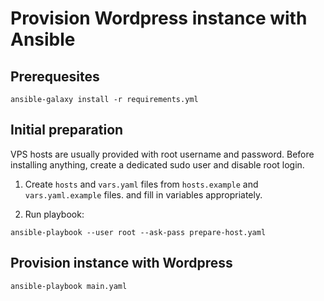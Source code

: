 # Provision Wordpress instance with Ansible

## Prerequesites

```shell
ansible-galaxy install -r requirements.yml
```

## Initial preparation

VPS hosts are usually provided with root username and password. Before installing anything, create a dedicated sudo user and disable root login.

1. Create `hosts` and `vars.yaml` files from `hosts.example` and `vars.yaml.example` files. and fill in variables appropriately.

2. Run playbook:
```shell
ansible-playbook --user root --ask-pass prepare-host.yaml
```

## Provision instance with Wordpress

```shell
ansible-playbook main.yaml
```
